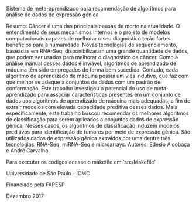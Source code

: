 Sistema de meta-aprendizado para recomendação de algoritmos para análise de dados de expressão gênica

Resumo: Câncer é uma das principais causas de morte na atualidade. O entendimento de seus mecanismos internos e o projeto de modelos computacionais capazes de melhorar o seu diagnóstico terão fortes benefícios para a humanidade. Novas tecnologias de sequenciamento, baseadas em RNA-Seq, disponibilizaram uma grande quantidade de dados, que podem ser usados para melhorar o diagnóstico de câncer. Como a análise manual desses dados é inviável, algoritmos de aprendizado de máquina têm sido empregados de forma bem sucedida. Contudo, cada algoritmo de aprendizado de máquina possui um viés indutivo, que faz com que melhor se adeque a conjuntos de dados com um padrão de conformação.
Este trabalho investigou o potencial do uso de meta-aprendizado para associar características presentes em um conjunto de dados aos algoritmos de aprendizado de máquina mais adequadas, a fim de extrair modelos com elevada capacidade preditiva desses dados. Mais especificamente, este trabalho buscou recomendar os melhores algoritmos de classificação para serem aplicados a conjuntos dados de expressão gênica. Nesses casos, os algoritmos de classificação induzem modelos preditivos para identificação de tumores por meio de expressão gênica. São utilizados dados de expressão gênica extraídos por uma dentre três tecnologias: RNA-Seq, miRNA-Seq e microarrays.
Autores: Edesio Alcobaça e André Carvalho

Para executar os códigos acesse o makefile em 'src/Makefile'

Universidade de São Paulo - ICMC

Financiado pela FAPESP

Dezembro 2017
